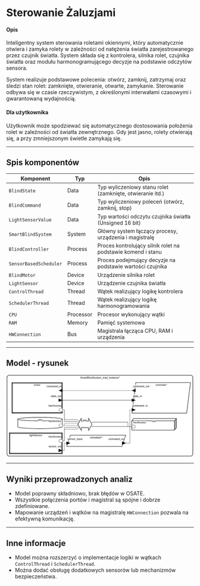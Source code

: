 # Sterowanie Żaluzjami

#### Opis

Inteligentny system sterowania roletami okiennymi, który automatycznie otwiera i zamyka rolety w zależności od natężenia światła zarejestrowanego przez czujnik światła. System składa się z kontrolera, silnika rolet, czujnika światła oraz modułu harmonogramującego decyzje na podstawie odczytów sensora.

System realizuje podstawowe polecenia: otwórz, zamknij, zatrzymaj oraz śledzi stan rolet: zamknięte, otwieranie, otwarte, zamykanie. Sterowanie odbywa się w czasie rzeczywistym, z określonymi interwałami czasowymi i gwarantowaną wydajnością.

#### Dla użytkownika

Użytkownik może spodziewać się automatycznego dostosowania położenia rolet w zależności od światła zewnętrznego. Gdy jest jasno, rolety otwierają się, a przy zmniejszonym świetle zamykają się.

---

## Spis komponentów
| Komponent               | Typ           | Opis                                                             |
|-------------------------|---------------|-----------------------------------------------------------------|
| `BlindState`            | Data          | Typ wyliczeniowy stanu rolet (zamknięte, otwieranie itd.)      |
| `BlindCommand`          | Data          | Typ wyliczeniowy poleceń (otwórz, zamknij, stop)                |
| `LightSensorValue`      | Data          | Typ wartości odczytu czujnika światła (Unsigned 16 bit)          |
| `SmartBlindSystem`      | System        | Główny system łączący procesy, urządzenia i magistralę          |
| `BlindController`       | Process       | Proces kontrolujący silnik rolet na podstawie komend i stanu    |
| `SensorBasedScheduler`  | Process       | Proces podejmujący decyzje na podstawie wartości czujnika       |
| `BlindMotor`            | Device        | Urządzenie silnika rolet                                         |
| `LightSensor`           | Device        | Urządzenie czujnika światła                                     |
| `ControlThread`         | Thread        | Wątek realizujący logikę kontrolera                             |
| `SchedulerThread`       | Thread        | Wątek realizujący logikę harmonogramowania                      |
| `CPU`                   | Processor     | Procesor wykonujący wątki                                       |
| `RAM`                   | Memory        | Pamięć systemowa                                                 |
| `HWConnection`          | Bus           | Magistrala łącząca CPU, RAM i urządzenia                         |

---

## Model - rysunek

![diagram](images/diagram.png)

---

## Wyniki przeprowadzonych analiz

- Model poprawny składniowo, brak błędów w OSATE.
- Wszystkie połączenia portów i magistral są spójne i dobrze zdefiniowane.
- Mapowanie urządzeń i wątków na magistralę `HWConnection` pozwala na efektywną komunikację.

---

## Inne informacje

- Model można rozszerzyć o implementacje logiki w wątkach `ControlThread` i `SchedulerThread`.
- Można dodać obsługę dodatkowych sensorów lub mechanizmów bezpieczeństwa.
